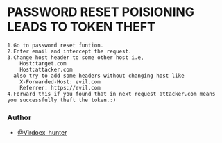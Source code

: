 # PASSWORD RESET POISIONING LEADS TO TOKEN THEFT
```
1.Go to password reset funtion.
2.Enter email and intercept the request.
3.Change host header to some other host i.e,
    Host:target.com
    Host:attacker.com
  also try to add some headers without changing host like
    X-Forwarded-Host: evil.com
    Referrer: https://evil.com
4.Forward this if you found that in next request attacker.com means you successfully theft the token.:)
```

### Author
* [@Virdoex_hunter](https://twitter.com/Virdoex_hunter)
